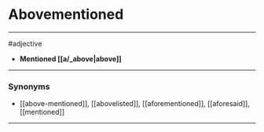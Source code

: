 # Abovementioned
---
#adjective
- **Mentioned [[a/_above|above]]**
---
### Synonyms
- [[above-mentioned]], [[abovelisted]], [[aforementioned]], [[aforesaid]], [[mentioned]]
---
